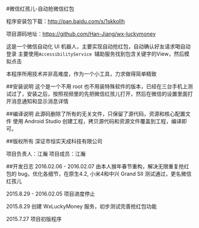 #微信红孩儿-自动抢微信红包

程序安装包下载：http://pan.baidu.com/s/1skkoIIh

项目源码地址：https://github.com/Han-Jiang/wx-luckymoney

这是一个微信自动化 UI 机器人，主要实现自动抢红包，自动确认好友请求喝自动登录
主要使用`AccessibilityService `辅助服务找到包含关键字的View，然后模拟点击

本程序所用技术并非高难度，作为一个小工具，力求做得简单精致


##安装说明
这个是一个不用 root 也不用装特殊软件的版本，已经在三台手机上测试过了，安装之后，按照视频里的先把微信红孩儿打开，然后在微信的设置里面打开消息通知和显示消息详情

##编译说明
此源码删除了所有的无关文件，只保留了源代码，资源和核心配置文件
使用 Android Studio 创建工程，拷贝源代码和资源文件覆盖到工程，编译即可。

##版权所有
深证市恒实天成科技有限公司

项目负责人：江瀚
项目成员：江瀚

##开发日志
2016.02.06 - 2016.02.07 由本人猴年春节重构，解决无限重复抢红包的 bug，优化各细节，在原生4.2, 小米4和中兴 Grand SII 测试通过，更名微信红孩儿

2015.8.29 - 2016.02.05  项目进度停止

2015.8.29 创建 WxLuckyMoney 服务，初步测试完善抢红包功能

2015.7.27 项目初版程序


